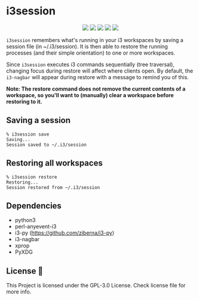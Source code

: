 i3session
=========

<p align="center">
  <img src="https://img.shields.io/badge/Maintained%3F-Yes-green?style=for-the-badge">
  <img src="https://img.shields.io/github/license/TheCynicalTeam/i3session?style=for-the-badge">
  <img src="https://img.shields.io/github/issues/TheCynicalTeam/i3session?color=violet&style=for-the-badge">
  <img src="https://img.shields.io/github/stars/TheCynicalTeam/i3session?style=for-the-badge">
  <img src="https://img.shields.io/github/forks/TheCynicalTeam/i3session?color=teal&style=for-the-badge">
</p>

`i3session` remembers what's running in your i3 workspaces by saving a session file (in ~/.i3/session).
It is then able to restore the running processes (and their simple orientation) to one or more workspaces.

Since `i3session` executes i3 commands sequentially (tree traversal), changing focus during restore will affect where clients open. By default, the `i3-nagbar` will appear during restore with a message to remind you of this.

**Note: The restore command does not remove the current contents of a workspace, so you'll want to (manually) clear a workspace before restoring to it.**

Saving a session
----------------

	% i3session save
	Saving...
	Session saved to ~/.i3/session


Restoring all workspaces
------------------------

	% i3session restore
	Restoring...
	Session restored from ~/.i3/session

Dependencies
------------

* python3
* perl-anyevent-i3
* i3-py (https://github.com/ziberna/i3-py)
* i3-nagbar
* xprop
* PyXDG

## License :scroll:
This Project is licensed under the GPL-3.0 License. Check license file for more info.
